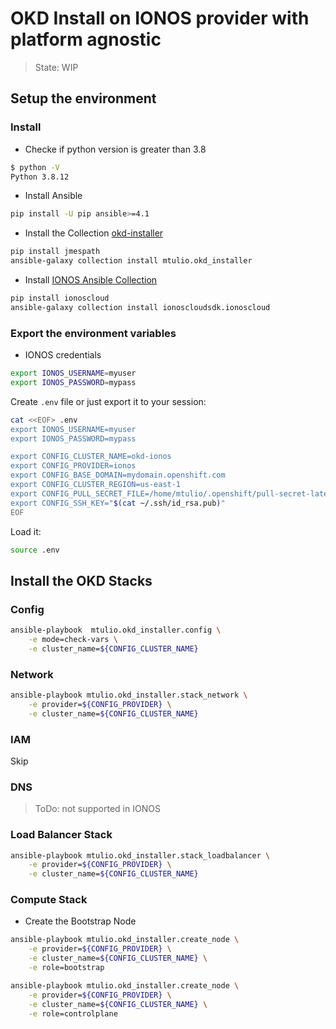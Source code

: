 # OKD Install on IONOS provider with platform agnostic

> State: WIP

## Setup the environment

### Install

- Checke if python version is greater than 3.8

```bash
$ python -V
Python 3.8.12
```

<!-- - Create the python virtual environment (optional if you would like to isolate the project setup)

```bash
$ python3.8 -m venv ~/.venvs/okd-installer-latest
$ ~/.venvs/okd-installer-latest/bin/activate
$ python -V
Python 3.8.12
``` -->

- Install Ansible

```bash
pip install -U pip ansible>=4.1
```

- Install the Collection [okd-installer](https://galaxy.ansible.com/mtulio/okd_installer)

```bash
pip install jmespath
ansible-galaxy collection install mtulio.okd_installer
```

- Install [IONOS Ansible Collection](https://docs.ionos.com/ansible/)

```bash
pip install ionoscloud
ansible-galaxy collection install ionoscloudsdk.ionoscloud
```

### Export the environment variables

- IONOS credentials

```bash
export IONOS_USERNAME=myuser
export IONOS_PASSWORD=mypass
```

Create `.env` file or just export it to your session:

```bash
cat <<EOF> .env
export IONOS_USERNAME=myuser
export IONOS_PASSWORD=mypass

export CONFIG_CLUSTER_NAME=okd-ionos
export CONFIG_PROVIDER=ionos
export CONFIG_BASE_DOMAIN=mydomain.openshift.com
export CONFIG_CLUSTER_REGION=us-east-1
export CONFIG_PULL_SECRET_FILE=/home/mtulio/.openshift/pull-secret-latest.json
export CONFIG_SSH_KEY="$(cat ~/.ssh/id_rsa.pub)"
EOF
```

Load it:
```bash
source .env
```

## Install the OKD Stacks

### Config

```bash
ansible-playbook  mtulio.okd_installer.config \
    -e mode=check-vars \
    -e cluster_name=${CONFIG_CLUSTER_NAME}
```

### Network

```bash
ansible-playbook mtulio.okd_installer.stack_network \
    -e provider=${CONFIG_PROVIDER} \
    -e cluster_name=${CONFIG_CLUSTER_NAME}
```

### IAM

Skip

### DNS

> ToDo: not supported in IONOS

### Load Balancer Stack

```bash
ansible-playbook mtulio.okd_installer.stack_loadbalancer \
    -e provider=${CONFIG_PROVIDER} \
    -e cluster_name=${CONFIG_CLUSTER_NAME}
```

### Compute Stack

- Create the Bootstrap Node

```bash
ansible-playbook mtulio.okd_installer.create_node \
    -e provider=${CONFIG_PROVIDER} \
    -e cluster_name=${CONFIG_CLUSTER_NAME} \
    -e role=bootstrap
```

```bash
ansible-playbook mtulio.okd_installer.create_node \
    -e provider=${CONFIG_PROVIDER} \
    -e cluster_name=${CONFIG_CLUSTER_NAME} \
    -e role=controlplane
```

